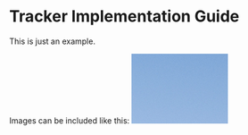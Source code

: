 # Tracker Implementation Guide
This is just an example. 

Images can be included like this:
![example.png](resources/images/example.png)

